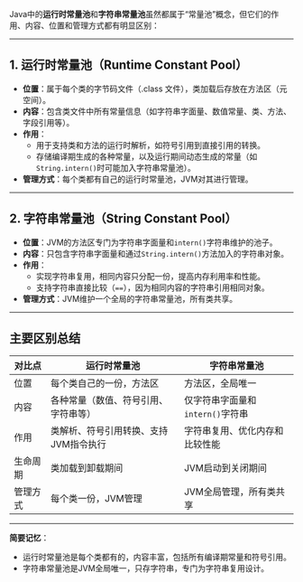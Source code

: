 Java中的**运行时常量池**和**字符串常量池**虽然都属于“常量池”概念，但它们的作用、内容、位置和管理方式都有明显区别：

---

## 1. 运行时常量池（Runtime Constant Pool）

- **位置**：属于每个类的字节码文件（.class 文件），类加载后存放在方法区（元空间）。
- **内容**：包含类文件中所有常量信息（如字符串字面量、数值常量、类、方法、字段引用等）。
- **作用**：  
  - 用于支持类和方法的运行时解析，如符号引用到直接引用的转换。
  - 存储编译期生成的各种常量，以及运行期间动态生成的常量（如`String.intern()`时可能加入字符串常量池）。
- **管理方式**：每个类都有自己的运行时常量池，JVM对其进行管理。

---

## 2. 字符串常量池（String Constant Pool）

- **位置**：JVM的方法区专门为字符串字面量和`intern()`字符串维护的池子。
- **内容**：只包含字符串字面量和通过`String.intern()`方法加入的字符串对象。
- **作用**：  
  - 实现字符串复用，相同内容只分配一份，提高内存利用率和性能。
  - 支持字符串直接比较（`==`），因为相同内容的字符串引用相同对象。
- **管理方式**：JVM维护一个全局的字符串常量池，所有类共享。

---

## 主要区别总结

| 对比点   | 运行时常量池                          | 字符串常量池                     |
| -------- | ------------------------------------- | -------------------------------- |
| 位置     | 每个类自己的一份，方法区              | 方法区，全局唯一                 |
| 内容     | 各种常量（数值、符号引用、字符串等）  | 仅字符串字面量和`intern()`字符串 |
| 作用     | 类解析、符号引用转换、支持JVM指令执行 | 字符串复用、优化内存和比较性能   |
| 生命周期 | 类加载到卸载期间                      | JVM启动到关闭期间                |
| 管理方式 | 每个类一份，JVM管理                   | JVM全局管理，所有类共享          |

---

**简要记忆**：  
- 运行时常量池是每个类都有的，内容丰富，包括所有编译期常量和符号引用。  
- 字符串常量池是JVM全局唯一，只存字符串，专门为字符串复用设计。